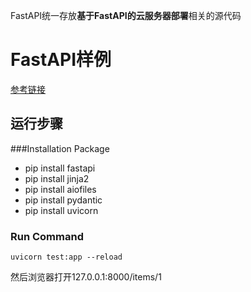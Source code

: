 FastAPI统一存放**基于FastAPI的云服务器部署**相关的源代码

# FastAPI样例

[参考链接](https://fastapi.tiangolo.com/advanced/templates/)



## 运行步骤

###Installation Package

* pip install fastapi
* pip install jinja2
* pip install aiofiles
* pip install pydantic
* pip install uvicorn

### Run Command

```
uvicorn test:app --reload
```

然后浏览器打开127.0.0.1:8000/items/1

